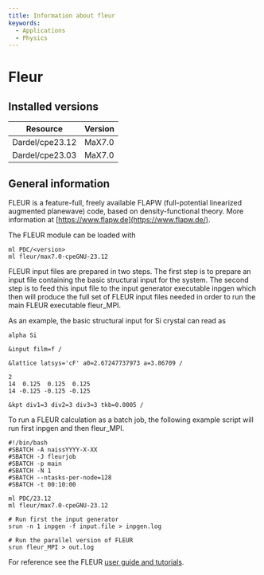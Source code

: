 ```yaml
---
title: Information about fleur
keywords:
  - Applications
  - Physics
---
```

# Fleur

## Installed versions

| Resource | Version |
|---|---|
| Dardel/cpe23.12 | MaX7.0 |
| Dardel/cpe23.03 | MaX7.0 |

## General information

FLEUR is a feature-full, freely available FLAPW (full-potential linearized augmented planewave) code, based on density-functional theory. More information at [https://www.flapw.de](https://www.flapw.de/).

The FLEUR module can be loaded with

```
ml PDC/<version>
ml fleur/max7.0-cpeGNU-23.12
```
FLEUR input files are prepared in two steps. The first step is to prepare an input file containing the basic structural input for the system. The second step is to feed this input file to the input generator executable inpgen which then will produce the full set of FLEUR input files needed in order to run the main FLEUR executable fleur_MPI.

As an example, the basic structural input for Si crystal can read as
```
alpha Si

&input film=f /

&lattice latsys='cF' a0=2.67247737973 a=3.86709 /

2
14  0.125  0.125  0.125
14 -0.125 -0.125 -0.125

&kpt div1=3 div2=3 div3=3 tkb=0.0005 /
```
To run a FLEUR calculation as a batch job, the following example script will run first inpgen and then fleur_MPI.
```
#!/bin/bash
#SBATCH -A naissYYYY-X-XX
#SBATCH -J fleurjob
#SBATCH -p main
#SBATCH -N 1
#SBATCH --ntasks-per-node=128
#SBATCH -t 00:10:00

ml PDC/23.12
ml fleur/max7.0-cpeGNU-23.12

# Run first the input generator
srun -n 1 inpgen -f input.file > inpgen.log

# Run the parallel version of FLEUR
srun fleur_MPI > out.log
```
For reference see the FLEUR [user guide and tutorials](https://www.flapw.de/MaX-7.0/documentation/userGuideOverview).

